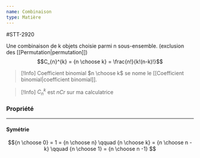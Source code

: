 ```yaml
---
name: Combinaison
type: Matière
---
```

#STT-2920

Une combinaison de k objets choisie parmi n sous-ensemble. (exclusion des [[Permutation|permutation]])
$$C_{n}^{k} = {n \choose k} = \frac{n!}{k!(n-k)!}$$

>[!Info] Coefficient binomial
>$n \choose k$ se nome le [[Coefficient binomial|coefficient binomial]].

> [!Info]
> $C_{n}^{k}$ est $nCr$ sur ma calculatrice

### Propriété
---
#### Symétrie
$${n \choose 0} = 1 = {n \choose n} \qquad {n \choose k} = {n \choose n -k} \qquad {n \choose 1} = {n \choose n -1} $$